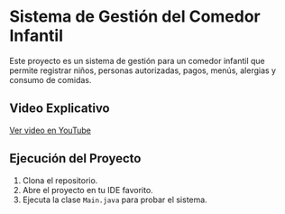 # Sistema de Gestión del Comedor Infantil

Este proyecto es un sistema de gestión para un comedor infantil que permite registrar niños, personas autorizadas, pagos, menús, alergias y consumo de comidas.

## Video Explicativo
[Ver video en YouTube]((https://www.youtube.com/watch?v=CaIv4xacx_M))

## Ejecución del Proyecto
1. Clona el repositorio.
2. Abre el proyecto en tu IDE favorito.
3. Ejecuta la clase `Main.java` para probar el sistema.

